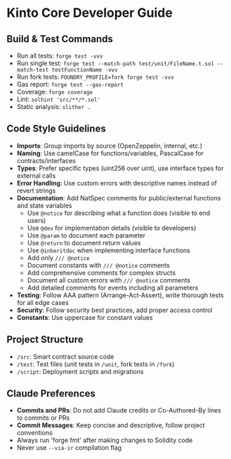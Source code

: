 # Kinto Core Developer Guide

## Build & Test Commands
- Run all tests: `forge test -vvv`
- Run single test: `forge test --match-path test/unit/FileName.t.sol --match-test testFunctionName -vvv`
- Run fork tests: `FOUNDRY_PROFILE=fork forge test -vvv`
- Gas report: `forge test --gas-report`
- Coverage: `forge coverage`
- Lint: `solhint 'src/**/*.sol'`
- Static analysis: `slither .`

## Code Style Guidelines
- **Imports**: Group imports by source (OpenZeppelin, internal, etc.)
- **Naming**: Use camelCase for functions/variables, PascalCase for contracts/interfaces
- **Types**: Prefer specific types (uint256 over uint), use interface types for external calls
- **Error Handling**: Use custom errors with descriptive names instead of revert strings
- **Documentation**: Add NatSpec comments for public/external functions and state variables
  - Use `@notice` for describing what a function does (visible to end users)
  - Use `@dev` for implementation details (visible to developers)
  - Use `@param` to document each parameter
  - Use `@return` to document return values
  - Use `@inheritdoc` when implementing interface functions
  - Add only `/// @notice`
  - Document constants with `/// @notice` comments
  - Add comprehensive comments for complex structs
  - Document all custom errors with `/// @notice` comments
  - Add detailed comments for events including all parameters
- **Testing**: Follow AAA pattern (Arrange-Act-Assert), write thorough tests for all edge cases
- **Security**: Follow security best practices, add proper access control
- **Constants**: Use uppercase for constant values

## Project Structure
- `/src`: Smart contract source code
- `/test`: Test files (unit tests in `/unit`, fork tests in `/fork`)
- `/script`: Deployment scripts and migrations

## Claude Preferences
- **Commits and PRs**: Do not add Claude credits or Co-Authored-By lines to commits or PRs
- **Commit Messages**: Keep concise and descriptive, follow project conventions
- Always run 'forge fmt' after making changes to Solidity code
- Never use `--via-ir` compilation flag
